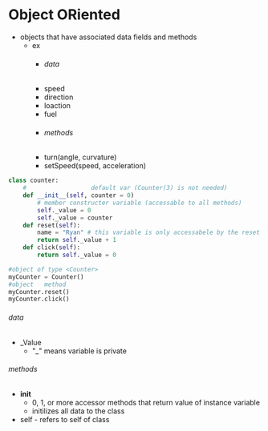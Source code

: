 # Object ORiented 

- objects that have associated data fields and methods 
    - ex 
        - ###### data
        - speed 
        - direction 
        - loaction 
        - fuel 
        - ###### methods 
        - turn(angle, curvature)
        - setSpeed(speed, acceleration)
        
```python
class counter:
    #                  default var (Counter(3) is not needed)
    def __init__(self, counter = 0)
        # member constructer variable (accessable to all methods)
        self._value = 0
        self._value = counter
    def reset(self):
        name = "Ryan" # this variable is only accessabele by the reset method
        return self._value + 1
    def click(self):
        return self._value = 0

#object of type <Counter>
myCounter = Counter()
#object   method
myCounter.reset()
myCounter.click()
```
###### data 
- _Value 
    - "_" means variable is private
###### methods 
- __init__ 
    - 0, 1, or more accessor methods that return value of instance variable 
    - initilizes all data to the class 
- self - refers to self of class

